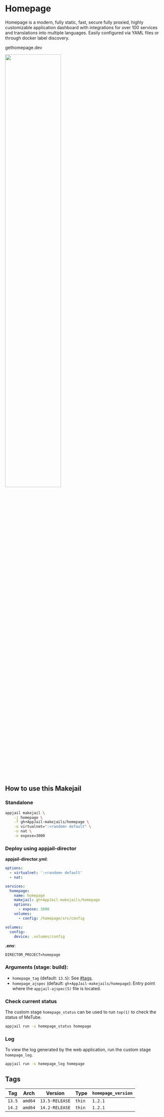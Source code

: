 # Homepage

Homepage is a modern, fully static, fast, secure fully proxied, highly customizable application dashboard with integrations for over 100 services and translations into multiple languages. Easily configured via YAML files or through docker label discovery.

gethomepage.dev

<img src="https://raw.githubusercontent.com/gethomepage/homepage/main/images/banner_light%402x.png" width="60%" height="auto">

## How to use this Makejail

### Standalone

```sh
appjail makejail \
    -j homepage \
    -f gh+AppJail-makejails/homepage \
    -o virtualnet=":<random> default" \
    -o nat \
    -o expose=3000
```

### Deploy using appjail-director

**appjail-director.yml**:

```yaml
options:
  - virtualnet: ':<random> default'
  - nat:

services:
  homepage:
    name: homepage
    makejail: gh+AppJail-makejails/homepage
    options:
      - expose: 3000
    volumes:
      - config: /homepage/src/config

volumes:
  config:
    device: .volumes/config
```

**.env**:

```
DIRECTOR_PROJECT=homepage
```

### Arguments (stage: build):

* `homepage_tag` (default: `13.5`): See [#tags](#tags).
* `homepage_ajspec` (default: `gh+AppJail-makejails/homepage`): Entry point where the `appjail-ajspec(5)` file is located.

### Check current status

The custom stage `homepage_status` can be used to run `top(1)` to check the status of MeTube.

```sh
appjail run -s homepage_status homepage
```

### Log

To view the log generated by the web application, run the custom stage `homepage_log`.

```sh
appjail run -s homepage_log homepage
```

## Tags

| Tag    | Arch    | Version        | Type   | `homepage_version` |
| ------ | ------- | -------------- | ------ | ------------------ |
| `13.5` | `amd64` | `13.5-RELEASE` | `thin` | `1.2.1`           |
| `14.2` | `amd64` | `14.2-RELEASE` | `thin` | `1.2.1`           |
